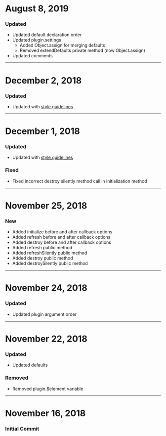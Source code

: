 # August 8, 2019

### Updated
- Updated default declaration order
- Updated plugin.settings
    - Added Object.assign for merging defaults
    - Removed extendDefaults private method (now Object.assign)
- Updated comments


-----


# December 2, 2018

### Updated
- Updated with [style guidelines](https://github.com/joemottershaw/style-guidelines)


-----


# December 1, 2018

### Updated
- Updated with [style guidelines](https://github.com/joemottershaw/style-guidelines)

### Fixed
- Fixed incorrect destroy silently method call in initialization method


-----


# November 25, 2018

### New
- Added initialize before and after callback options
- Added refresh before and after callback options
- Added destroy before and after callback options
- Added refresh public method
- Added refreshSilently public method
- Added destroy public method
- Added destroySilently public method


-----


# November 24, 2018

### Updated
- Updated plugin argument order


-----


# November 22, 2018

### Updated
- Updated defaults

### Removed
- Removed plugin.$element variable


-----


# November 16, 2018

### Initial Commit
